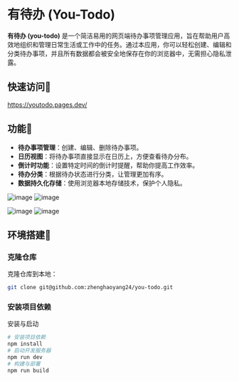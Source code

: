 # 有待办 (You-Todo)

**有待办 (you-todo)** 是一个简洁易用的网页端待办事项管理应用，旨在帮助用户高效地组织和管理日常生活或工作中的任务。通过本应用，你可以轻松创建、编辑和分类待办事项，并且所有数据都会被安全地保存在你的浏览器中，无需担心隐私泄露。

## 快速访问🔗
https://youtodo.pages.dev/

## 功能🎯

- **待办事项管理**：创建、编辑、删除待办事项。
- **日历视图**：将待办事项直接显示在日历上，方便查看待办分布。
- **倒计时功能**：设置特定时间的倒计时提醒，帮助你提高工作效率。
- **待办分类**：根据待办状态进行分类，让管理更加有序。
- **数据持久化存储**：使用浏览器本地存储技术，保护个人隐私。
  
![image](https://github.com/user-attachments/assets/e75c0523-7f26-4fd6-9335-8ff6a5a063ea)
![image](https://github.com/user-attachments/assets/70a883ce-f154-4ac4-a6fe-0970b1c3357d)

![image](https://github.com/user-attachments/assets/e75c0523-7f26-4fd6-9335-8ff6a5a063ea)
![image](https://github.com/user-attachments/assets/70a883ce-f154-4ac4-a6fe-0970b1c3357d)

## 环境搭建🧱

### 克隆仓库

克隆仓库到本地：

```bash
git clone git@github.com:zhenghaoyang24/you-todo.git
```

### 安装项目依赖

安装与启动

```bash
# 安装项目依赖
npm install
# 启动开发服务器
npm run dev
# 构建与部署
npm run build
```
